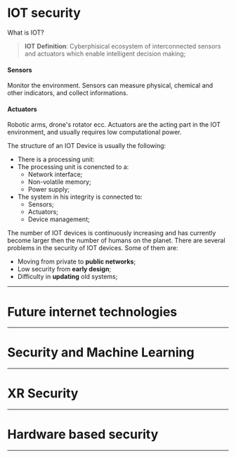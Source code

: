 # IOT security

What is IOT?

> **IOT** **Definition**:
> Cyberphisical ecosystem of interconnected sensors and actuators which enable intelligent decision making;

#### Sensors
Monitor the environment. Sensors can measure physical, chemical and other indicators, and collect informations.

#### Actuators
Robotic arms, drone's rotator ecc. Actuators are the acting part in the IOT environment, and usually requires low computational power.

The structure of an IOT Device is usually the following:
- There is a processing unit:
- The processing unit is conencted to a:
  - Network interface;
  - Non-volatile memory;
  - Power supply;
- The system in his integrity is connected to:
  - Sensors;
  - Actuators;
  - Device management;

The number of IOT devices is continuously increasing and has currently become larger then the number of humans on the planet.
There are several problems in the security of IOT devices. Some of them are:
- Moving from private to **public networks**;
- Low security from **early design**;
- Difficulty in **updating** old systems;




---
# Future internet technologies


---
# Security and Machine Learning


---
# XR Security


---
# Hardware based security


---